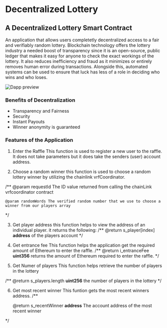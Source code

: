 # Decentralized Lottery

## A Decentralized Lottery Smart Contract 

An application that allows users completetly decentralized access to a fair and verifiably random lottery. Blockchain technology offers the lottery industry a needed boost of transparency since it is an open-source, public ledger that makes it easy for anyone to check the exact workings of the lottery. It also reduces inefficiency and fraud as it minimizes or entirely removes human error during transactions. Alongside this, automated systems can be used to ensure that luck has less of a role in deciding who wins and who loses. 

![Dapp preview](/imgs/contract.png?raw=true )


### Benefits of Decentralization

* Transparency and Fairness
* Security
* Instant Payouts
* Winner anonymity is guaranteed

### Features of the Application

1. Enter the Raffle
This function is used to register a new user to the raffle. It does not take parameters but it does take the senders (user) account address.

2. Choose a random winner
this function is used to choose a random lottery winner by utilizing the chainlink vrfCoordinator.

/**
    @param requestId The ID value returned from calling the chainLink vrfcoordinator contract 

    @param randomWords The verified random number that we use to choose a winner from our players array
*/

3. Get player address
this function helps to view the address of an individual player. it returns the following:
/**
    @return s_player[index] **address** of the players account
*/

4. Get entrance fee
This function helps the application get the required amount of Ethereum to enter the raffle.
/**
    @return i_entranceFee **uint356** returns the amount of Ethereum required to enter the raffle.
 */

5. Get Numer of players
This function helps retrieve the number of players in the lottery

/**
    @return s_players.length **uint256** the number of players in the lottery
*/

6. Get most recent winner
This funtion gets the most recent winners address.
/** 

    @return s_recentWinner **address** The account address of the most recent winner

*/